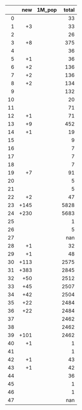 |    |   new | 1M_pop   |   total |
|---:|------:|:---------|--------:|
|  0 |       |          |      33 |
|  1 |    +3 |          |      33 |
|  2 |       |          |      26 |
|  3 |    +8 |          |     375 |
|  4 |       |          |      36 |
|  5 |    +1 |          |      36 |
|  6 |    +2 |          |     136 |
|  7 |    +2 |          |     136 |
|  8 |    +2 |          |     134 |
|  9 |       |          |     132 |
| 10 |       |          |      20 |
| 11 |       |          |      71 |
| 12 |    +1 |          |      71 |
| 13 |    +9 |          |     452 |
| 14 |    +1 |          |      19 |
| 15 |       |          |       9 |
| 16 |       |          |       7 |
| 17 |       |          |       7 |
| 18 |       |          |       7 |
| 19 |    +7 |          |      91 |
| 20 |       |          |       5 |
| 21 |       |          |       5 |
| 22 |    +2 |          |      47 |
| 23 |  +145 |          |    5828 |
| 24 |  +230 |          |    5683 |
| 25 |       |          |       1 |
| 26 |       |          |       5 |
| 27 |       |          |     nan |
| 28 |    +1 |          |      32 |
| 29 |    +1 |          |      48 |
| 30 |  +113 |          |    2575 |
| 31 |  +383 |          |    2845 |
| 32 |   +50 |          |    2512 |
| 33 |   +45 |          |    2507 |
| 34 |   +42 |          |    2504 |
| 35 |   +22 |          |    2484 |
| 36 |   +22 |          |    2484 |
| 37 |       |          |    2462 |
| 38 |       |          |    2462 |
| 39 |  +101 |          |    2462 |
| 40 |    +1 |          |       1 |
| 41 |       |          |       1 |
| 42 |    +1 |          |      43 |
| 43 |    +1 |          |      42 |
| 44 |       |          |      36 |
| 45 |       |          |       1 |
| 46 |       |          |       1 |
| 47 |       |          |     nan |